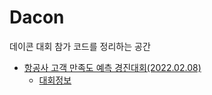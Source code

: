 # Dacon
데이콘 대회 참가 코드를 정리하는 공간

- [항공사 고객 만족도 예측 경진대회(2022.02.08)](https://github.com/teng-ny/Dacon/tree/main/1.%20%ED%95%AD%EA%B3%B5%EC%82%AC%20%EA%B3%A0%EA%B0%9D%20%EB%A7%8C%EC%A1%B1%EB%8F%84%20%EC%98%88%EC%B8%A1%20%EA%B2%BD%EC%A7%84%EB%8C%80%ED%9A%8C)
  - [대회정보](https://dacon.io/competitions/official/235871/overview/description)
